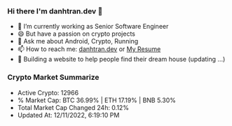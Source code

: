 ### Hi there I'm danhtran.dev 👋

- 🔭 I’m currently working as Senior Software Engineer
- 😄 But have a passion on crypto projects
- 💬 Ask me about Android, Crypto, Running 
- 📫 How to reach me: <a href="https://danhtran.dev" target="_blank">danhtran.dev</a> or <a href="Dan-Resume.pdf" target="_blank">My Resume</a>
- 🌱 Building a website to help people find their dream house (updating ...)

### Crypto Market Summarize
- Active Crypto: 12966
- % Market Cap: BTC 36.99% | ETH 17.19% | BNB 5.30%
- Total Market Cap Changed 24h: 0.12%
- Updated At: 12/11/2022, 6:19:10 PM
